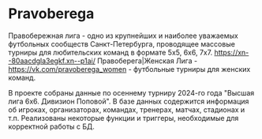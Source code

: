 # Pravoberega
Правобережная лига - одно из крупнейших и наиболее уважаемых футбольных сообществ Санкт-Петербурга, проводящее массовые турниры для любительских команд в формате 5х5, 6х6, 7х7.
https://xn--80aacdgla3egkf.xn--p1ai/
Правоберега|Женская Лига - https://vk.com/pravoberega_women - футбольные турниры для женских команд.

В проекте собраны данные по осеннему турниру 2024-го года "Высшая лига 6х6. Дивизион Поповой". В базе данных содержится информация об игроках, организаторах, командах, тренерах, матчах, стадионах и т.п.
Реализованы некоторые функции и триггеры, необходимые для корректной работы с БД.

